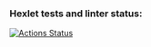 ### Hexlet tests and linter status:
[![Actions Status](https://github.com/Zh-Alisher/frontend-project-44/actions/workflows/hexlet-check.yml/badge.svg)](https://github.com/Zh-Alisher/frontend-project-44/actions)